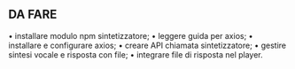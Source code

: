 ## DA FARE

• installare modulo npm sintetizzatore;
• leggere guida per axios;
• installare e configurare axios;
• creare API chiamata sintetizzatore;
• gestire sintesi vocale e risposta con file;
• integrare file di risposta nel player.
